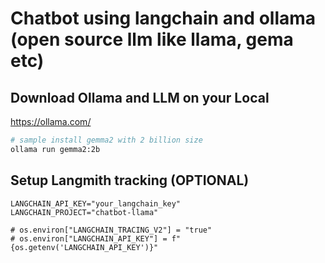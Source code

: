 # Chatbot using langchain and ollama (open source llm like llama, gema etc)

## Download Ollama and LLM on your Local
https://ollama.com/

```sh
# sample install gemma2 with 2 billion size
ollama run gemma2:2b

```

## Setup Langmith tracking (OPTIONAL)
```
LANGCHAIN_API_KEY="your_langchain_key"
LANGCHAIN_PROJECT="chatbot-llama"
```
```
# os.environ["LANGCHAIN_TRACING_V2"] = "true"
# os.environ["LANGCHAIN_API_KEY"] = f"{os.getenv('LANGCHAIN_API_KEY')}"
```
